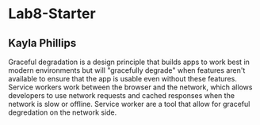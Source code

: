 # Lab8-Starter
## Kayla Phillips
Graceful degradation is a design principle that builds apps to work best in modern environments but will "gracefully degrade" when features aren't available to ensure that the app is usable even without these features. Service workers work between the browser and the network, which allows developers to use network requests and cached responses when the network is slow or offline. Service worker are a tool that allow for graceful degredation on the network side. 